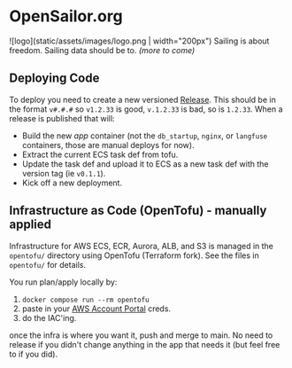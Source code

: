 # OpenSailor.org
![logo](static/assets/images/logo.png | width="200px")
Sailing is about freedom. Sailing data should be to.
_(more to come)_





## Deploying Code
To deploy you need to create a new versioned [Release](https://github.com/pirate-baby/opensailor/releases). This should be in the format `v#.#.#` so `v1.2.33` is good, `v.1.2.33` is bad, so is `1.2.33`. When a release is published that will:
- Build the new _app_ container (not the `db_startup`, `nginx`, or `langfuse` containers, those are manual deploys for now).
- Extract the current ECS task def from tofu.
- Update the task def and upload it to ECS as a new task def with the version tag (ie `v0.1.1`).
- Kick off a new deployment.


## Infrastructure as Code (OpenTofu) - manually applied

Infrastructure for AWS ECS, ECR, Aurora, ALB, and S3 is managed in the `opentofu/` directory using OpenTofu (Terraform fork). See the files in `opentofu/` for details.

You run plan/apply locally by:
1. `docker compose run --rm opentofu`
2. paste in your [AWS Account Portal](https://d-9a676788cd.awsapps.com/start/#/?tab=accounts) creds.
3. do the IAC'ing.

once the infra is where you want it, push and merge to main. No need to release if you didn't change anything in the app that needs it (but feel free to if you did).
